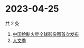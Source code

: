 # 2023-04-25

共 2 条

<!-- BEGIN -->
<!-- 最后更新时间 Tue Apr 25 2023 07:11:51 GMT+0800 (China Standard Time) -->

1. [中国绘制火星全球影像图首次发布](https://www.zhihu.com/search?q=中国绘制火星全球影像图首次发布)
1. [人文季](https://www.zhihu.com/search?q=人文季)

<!-- END -->
